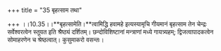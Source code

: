 +++
title = "35 बृहत्साम तथा"

+++
।।10.35।।**बृहत्सामेति।**त्वामिद्धि हवामहे इत्यस्यामृचि गीयमानं बृहत्साम
तेन चेन्द्रः सर्वेश्वरत्वेन स्तूयत इति श्रैष्ठ्यं दर्शितम्।
छन्दोविशिष्टानां मन्त्राणां मध्ये गायत्र्यहम्; द्विजत्वापादकत्वेन
सोमाहरणेन च श्रेष्ठत्वात्। कुसुमाकरो वसन्तः।
